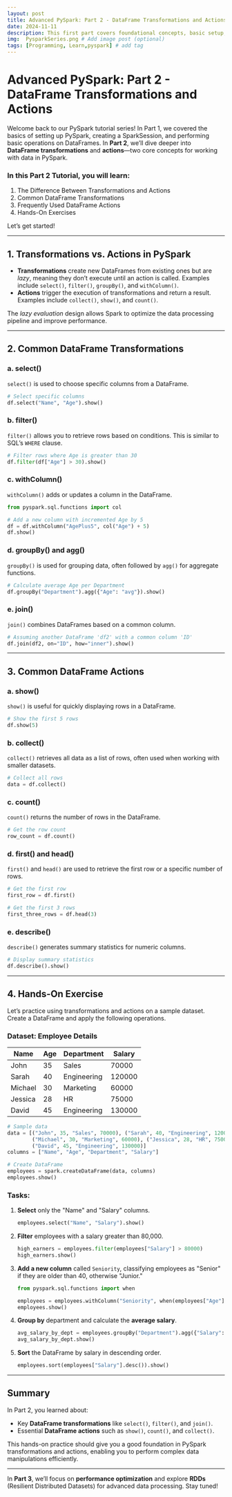 ```yaml
---
layout: post
title: Advanced PySpark: Part 2 - DataFrame Transformations and Actions
date: 2024-11-11 
description: This first part covers foundational concepts, basic setup, and hands-on exercises to give users a practical feel for working with PySpark.
img:  PysparkSeries.png # Add image post (optional)
tags: [Programming, Learn,pyspark] # add tag
---
```

# **Advanced PySpark: Part 2 - DataFrame Transformations and Actions**

Welcome back to our PySpark tutorial series! In Part 1, we covered the basics of setting up PySpark, creating a SparkSession, and performing basic operations on DataFrames. In **Part 2**, we’ll dive deeper into **DataFrame transformations** and **actions**—two core concepts for working with data in PySpark.

### **In this Part 2 Tutorial, you will learn:**
1. The Difference Between Transformations and Actions
2. Common DataFrame Transformations
3. Frequently Used DataFrame Actions
4. Hands-On Exercises

Let’s get started!

---

## **1. Transformations vs. Actions in PySpark**

- **Transformations** create new DataFrames from existing ones but are *lazy*, meaning they don’t execute until an action is called. Examples include `select()`, `filter()`, `groupBy()`, and `withColumn()`.
- **Actions** trigger the execution of transformations and return a result. Examples include `collect()`, `show()`, and `count()`.

The *lazy evaluation* design allows Spark to optimize the data processing pipeline and improve performance.

---

## **2. Common DataFrame Transformations**

### a. **select()**

`select()` is used to choose specific columns from a DataFrame.

```python
# Select specific columns
df.select("Name", "Age").show()
```

### b. **filter()**

`filter()` allows you to retrieve rows based on conditions. This is similar to SQL’s `WHERE` clause.

```python
# Filter rows where Age is greater than 30
df.filter(df["Age"] > 30).show()
```

### c. **withColumn()**

`withColumn()` adds or updates a column in the DataFrame.

```python
from pyspark.sql.functions import col

# Add a new column with incremented Age by 5
df = df.withColumn("AgePlus5", col("Age") + 5)
df.show()
```

### d. **groupBy() and agg()**

`groupBy()` is used for grouping data, often followed by `agg()` for aggregate functions.

```python
# Calculate average Age per Department
df.groupBy("Department").agg({"Age": "avg"}).show()
```

### e. **join()**

`join()` combines DataFrames based on a common column.

```python
# Assuming another DataFrame 'df2' with a common column 'ID'
df.join(df2, on="ID", how="inner").show()
```

---

## **3. Common DataFrame Actions**

### a. **show()**

`show()` is useful for quickly displaying rows in a DataFrame.

```python
# Show the first 5 rows
df.show(5)
```

### b. **collect()**

`collect()` retrieves all data as a list of rows, often used when working with smaller datasets.

```python
# Collect all rows
data = df.collect()
```

### c. **count()**

`count()` returns the number of rows in the DataFrame.

```python
# Get the row count
row_count = df.count()
```

### d. **first() and head()**

`first()` and `head()` are used to retrieve the first row or a specific number of rows.

```python
# Get the first row
first_row = df.first()

# Get the first 3 rows
first_three_rows = df.head(3)
```

### e. **describe()**

`describe()` generates summary statistics for numeric columns.

```python
# Display summary statistics
df.describe().show()
```

---

## **4. Hands-On Exercise**

Let’s practice using transformations and actions on a sample dataset. Create a DataFrame and apply the following operations.

### **Dataset: Employee Details**

| Name     | Age | Department  | Salary |
|----------|-----|-------------|--------|
| John     | 35  | Sales       | 70000  |
| Sarah    | 40  | Engineering | 120000 |
| Michael  | 30  | Marketing   | 60000  |
| Jessica  | 28  | HR          | 75000  |
| David    | 45  | Engineering | 130000 |

```python
# Sample data
data = [("John", 35, "Sales", 70000), ("Sarah", 40, "Engineering", 120000),
        ("Michael", 30, "Marketing", 60000), ("Jessica", 28, "HR", 75000),
        ("David", 45, "Engineering", 130000)]
columns = ["Name", "Age", "Department", "Salary"]

# Create DataFrame
employees = spark.createDataFrame(data, columns)
employees.show()
```

### **Tasks:**

1. **Select** only the "Name" and "Salary" columns.
   ```python
   employees.select("Name", "Salary").show()
   ```

2. **Filter** employees with a salary greater than 80,000.
   ```python
   high_earners = employees.filter(employees["Salary"] > 80000)
   high_earners.show()
   ```

3. **Add a new column** called `Seniority`, classifying employees as "Senior" if they are older than 40, otherwise "Junior."
   ```python
   from pyspark.sql.functions import when

   employees = employees.withColumn("Seniority", when(employees["Age"] > 40, "Senior").otherwise("Junior"))
   employees.show()
   ```

4. **Group by** department and calculate the **average salary**.
   ```python
   avg_salary_by_dept = employees.groupBy("Department").agg({"Salary": "avg"})
   avg_salary_by_dept.show()
   ```

5. **Sort** the DataFrame by salary in descending order.
   ```python
   employees.sort(employees["Salary"].desc()).show()
   ```

---

## **Summary**

In Part 2, you learned about:
- Key **DataFrame transformations** like `select()`, `filter()`, and `join()`.
- Essential **DataFrame actions** such as `show()`, `count()`, and `collect()`.

This hands-on practice should give you a good foundation in PySpark transformations and actions, enabling you to perform complex data manipulations efficiently.

---

In **Part 3**, we’ll focus on **performance optimization** and explore **RDDs** (Resilient Distributed Datasets) for advanced data processing. Stay tuned!
